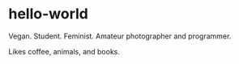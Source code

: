 # hello-world

Vegan. Student. Feminist. Amateur photographer and programmer. 

Likes coffee, animals, and books.
